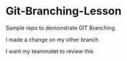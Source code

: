 # Git-Branching-Lesson
Sample repo to demonstrate GIT Branching

I made a change on my other branch

I want my teammatet to review this
